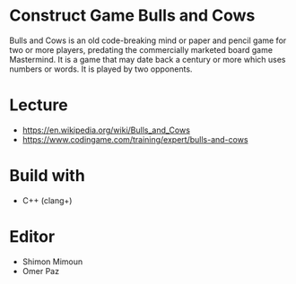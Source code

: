 # Construct Game Bulls and Cows


Bulls and Cows is an old code-breaking mind or paper and pencil game for two or more players, predating the commercially marketed board game Mastermind.
It is a game that may date back a century or more which uses numbers or words. It is played by two opponents.


# Lecture

- https://en.wikipedia.org/wiki/Bulls_and_Cows
- https://www.codingame.com/training/expert/bulls-and-cows


# Build with
- C++ (clang+)

# Editor
- Shimon Mimoun
- Omer Paz
